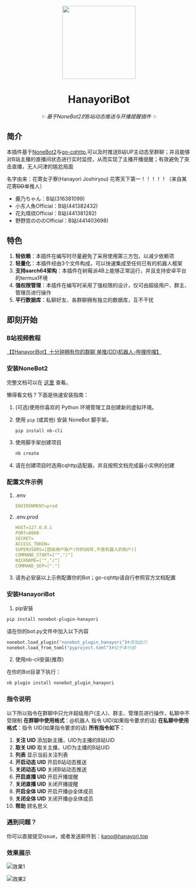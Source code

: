 <!-- markdownlint-disable MD033 MD041-->
<p align="center">
  <img src="https://cdn.jsdelivr.net/gh/kanomahoro/images@main/logo.png" width="200" height="200"/>
</p>

<div align="center">

# HanayoriBot
<!-- markdownlint-disable-next-line MD036 -->
_✨ 基于NoneBot2的B站动态推送与开播提醒插件 ✨_

</div>

## 简介

本插件基于[NoneBot2](https://github.com/nonebot/nonebot2)与[go-cqhttp](https://github.com/Mrs4s/go-cqhttp),可以及时推送B站UP主动态至群聊；并且能够对B站主播的直播间状态进行实时监控，从而实现了主播开播提醒；有效避免了突击直播，无人问津的尴尬局面

名字由来：花寄女子寮(Hanayori Joshiryou) 花寄天下第一！！！！！（来自某花寄~~DD~~单推人）
+ 鹿乃ちゃん：B站(316381099)
+ 小东人魚Official：B站(441382432)
+ 花丸晴琉Official：B站(441381282)
+ 野野宫のののOfficial：B站(441403698)

## 特色

1. **轻依赖**：本插件在编写时尽量避免了采用使用第三方包，以减少依赖项
2. **轻量化**：本插件经由3个文件构成，可以快速集成至任何已有的机器人框架
3. **支持aarch64架构**：本插件在树莓派4B上能够正常运行，并且支持安卓平台的termux环境
4. **强权限管理**：本插件在编写时采用了强权限的设计，仅可由超级用户、群主、管理员进行操作
5. **平行数据库**：私聊好友、各群聊拥有独立的数据库，互不干扰
## 即刻开始
### B站视频教程
[【【HanayoriBot】十分钟拥有你的群聊 单推(DD)机器人-哔哩哔哩】](https://b23.tv/PbPAqE)
### 安装NoneBot2
完整文档可以在 [这里](https://v2.nonebot.dev/) 查看。

懒得看文档？下面是快速安装指南：

1. (可选)使用你喜欢的 Python 环境管理工具创建新的虚拟环境。
2. 使用 `pip` (或其他) 安装 NoneBot 脚手架。

   ```bash
   pip install nb-cli
   ```

3. 使用脚手架创建项目

   ```bash
   nb create
   ```
4. 请在创建项目时选用cqhttp适配器，并且按照文档完成最小实例的创建
   
### 配置文件示例
1. .env
   ```yml
   ENVIRONMENT=prod
   ```
2. .env.prod
   ```yml
   HOST=127.0.0.1
   PORT=8080
   SECRET=
   ACCESS_TOKEN=
   SUPERUSERS=[超级用户账户(你的QQ号,不是机器人的账户)]
   COMMAND_START=["","/"]
   NICKNAME=["","/"]
   COMMAND_SEP=["."]
   ```
3. 请务必安装以上示例配置你的Bot；go-cqhttp请自行参照官方文档配置
### 安装HanayoriBot
   1. pip安装
   ```bash
   pip install nonebot-plugin-hanayori
   ```
   请在你的bot.py文件中加入以下内容
   ```python
   nonebot.load_plugin("nonebot_plugin_hanayori")#添加此行
   nonebot.load_from_toml("pyproject.toml")#位于本行前
   ```
   2. 使用nb-cli安装(推荐)
  
   在你的Bot目录下执行：
   ```bash
   nb plugin install nonebot_plugin_hanayori
   ```
### 指令说明
以下所以指令在群聊中只允许超级用户(主人)、群主、管理员进行操作，私聊中不受限制
**在群聊中使用格式**：@机器人 指令 UID(如果指令要求的话) 
**在私聊中使用格式**：指令 UID(如果指令要求的话)
**所有指令如下：**
1. **关注 UID**
   添加新主播，UID为主播的B站UID
2. **取关 UID**
   取关主播，UID为主播的B站UID
3. **列表**
   显示当前关注列表
4. **开启动态 UID**
   开启B站动态推送
5. **关闭动态 UID**
   关闭B站动态推送
6. **开启直播 UID**
   开启开播提醒
7. **关闭直播 UID**
   关闭开播提醒
8. **开启全体 UID**
   开启开播@全体成员
9. **关闭全体 UID**
   关闭开播@全体成员
10. **帮助**
   顾名思义

### 遇到问题？
你可以直接提交issue，或者发送邮件到：kano@hanayori.top
### 效果展示

![效果1](https://cdn.jsdelivr.net/gh/kanomahoro/images@main/xiaoguo1.jpg)

![效果2](https://cdn.jsdelivr.net/gh/kanomahoro/images@main/xiaoguo2.jpg)
